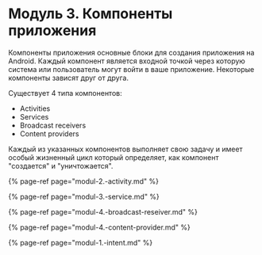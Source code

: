 # Модуль 3. Компоненты приложения

Компоненты приложения основные блоки для создания приложения на Android. Каждый компонент является входной точкой через которую система или пользователь могут войти в ваше приложение. Некоторые компоненты зависят друг от друга.

Существует 4 типа компонентов:

* Activities
* Services
* Broadcast receivers
* Content providers

Каждый из указанных компонентов выполняет свою задачу и имеет особый жизненный цикл который определяет, как компонент "создается" и "уничтожается".

{% page-ref page="modul-2.-activity.md" %}

{% page-ref page="modul-3.-service.md" %}

{% page-ref page="modul-4.-broadcast-reseiver.md" %}

{% page-ref page="modul-4.-content-provider.md" %}

{% page-ref page="modul-1.-intent.md" %}

